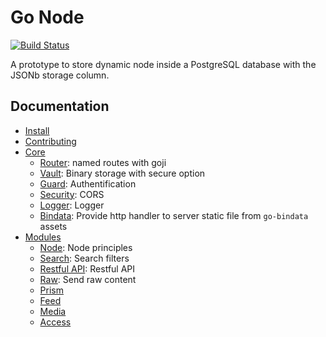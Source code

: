 Go Node
=======

[![Build Status](https://travis-ci.org/rande/gonode.svg?branch=master)](https://travis-ci.org/rande/gonode)

A prototype to store dynamic node inside a PostgreSQL database with the JSONb storage column.

Documentation
-------------
 
 * [Install](docs/install.md)
 * [Contributing](docs/contributing.md)
 * [Core](docs/core)
    * [Router](docs/core/router.md): named routes with goji
    * [Vault](docs/core/vault.md): Binary storage with secure option
    * [Guard](docs/core/guard.md): Authentification
    * [Security](docs/core/security.md): CORS 
    * [Logger](docs/core/logger.md): Logger
    * [Bindata](docs/core/bindata.md): Provide http handler to server static file from ``go-bindata`` assets
 * [Modules](docs/modules)
    * [Node](docs/modules/node.md): Node principles
    * [Search](docs/modules/search.md): Search filters
    * [Restful API](docs/modules/restful_api.md): Restful API 
    * [Raw](docs/modules/raw.md): Send raw content
    * [Prism](docs/modules/prism.md)
    * [Feed](docs/modules/feed.md)
    * [Media](docs/modules/media.md)
    * [Access](docs/modules/access.md)
